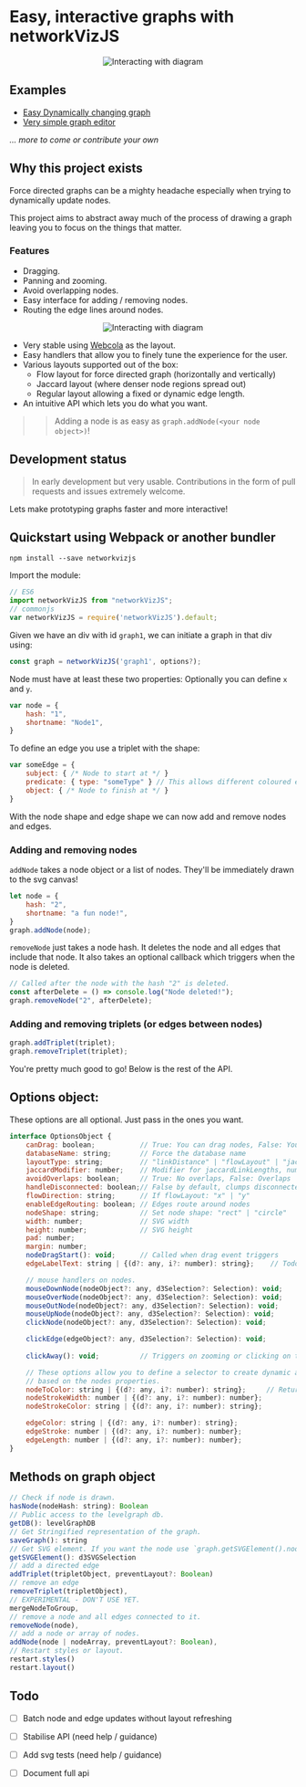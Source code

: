 # Easy, interactive graphs with networkVizJS

<p align="center">
<img src="https://media.giphy.com/media/xUA7b6EQrHg94qkynC/giphy.gif" alt="Interacting with diagram">
</p>

## Examples

- [Easy Dynamically changing graph](https://bl.ocks.org/SpyR1014/d82570c509028e6b0a519ef885ab58f0)
- [Very simple graph editor](http://mind-map-prototype.surge.sh/)

_... more to come or contribute your own_

## Why this project exists

Force directed graphs can be a mighty headache especially when trying to dynamically update nodes.

This project aims to abstract away much of the process of drawing a graph leaving you to focus on the
things that matter.

### Features

 - Dragging.
 - Panning and zooming.
 - Avoid overlapping nodes.
 - Easy interface for adding / removing nodes.
 - Routing the edge lines around nodes.

<p align="center">
<img src="https://media.giphy.com/media/xUPGciVhMEBSWGN94c/giphy.gif" alt="Interacting with diagram">
</p>

 - Very stable using [Webcola](http://marvl.infotech.monash.edu/webcola/) as the layout.
 - Easy handlers that allow you to finely tune the experience for the user.
 - Various layouts supported out of the box:
    - Flow layout for force directed graph (horizontally and vertically)
    - Jaccard layout (where denser node regions spread out)
    - Regular layout allowing a fixed or dynamic edge length.
 - An intuitive API which lets you do what you want.


>> Adding a node is as easy as `graph.addNode(<your node object>)`!


## Development status

> In early development but very usable.
> Contributions in the form of pull requests and issues extremely welcome.

Lets make prototyping graphs faster and more interactive!

## Quickstart using Webpack or another bundler

```shell
npm install --save networkvizjs
```

Import the module:

```javascript
// ES6
import networkVizJS from "networkVizJS";
// commonjs
var networkVizJS = require('networkVizJS').default;
```

Given we have an div with id `graph1`, we can initiate
a graph in that div using:

```javascript
const graph = networkVizJS('graph1', options?);
```

Node must have at least these two properties:
Optionally you can define `x` and `y`.

```javascript
var node = {
    hash: "1",
    shortname: "Node1",
}
```

To define an edge you use a triplet with the shape:

```javascript
var someEdge = {
    subject: { /* Node to start at */ }
    predicate: { type: "someType" } // This allows different coloured edges.
    object: { /* Node to finish at */ }
}
```

With the node shape and edge shape we can now add and remove nodes and edges.

### Adding and removing nodes

`addNode` takes a node object or a list of nodes.
They'll be immediately drawn to the svg canvas!

```javascript
let node = {
    hash: "2",
    shortname: "a fun node!",
}
graph.addNode(node);
```

`removeNode` just takes a node hash.
It deletes the node and all edges that include that node.
It also takes an optional callback which triggers when the node is deleted.

```javascript
// Called after the node with the hash "2" is deleted.
const afterDelete = () => console.log("Node deleted!");
graph.removeNode("2", afterDelete);
```

### Adding and removing triplets (or edges between nodes)

```javascript
graph.addTriplet(triplet);
graph.removeTriplet(triplet);
```

You're pretty much good to go!
Below is the rest of the API.

## Options object:

These options are all optional.
Just pass in the ones you want.

```javascript
interface OptionsObject {
    canDrag: boolean;           // True: You can drag nodes, False: You can't
    databaseName: string;       // Force the database name
    layoutType: string;         // "linkDistance" | "flowLayout" | "jaccardLinkLengths"
    jaccardModifier: number;    // Modifier for jaccardLinkLengths, number between 0 and 1
    avoidOverlaps: boolean;     // True: No overlaps, False: Overlaps
    handleDisconnected: boolean;// False by default, clumps disconnected nodes
    flowDirection: string;      // If flowLayout: "x" | "y"
    enableEdgeRouting: boolean; // Edges route around nodes
    nodeShape: string;          // Set node shape: "rect" | "circle"
    width: number;              // SVG width
    height: number;             // SVG height
    pad: number;
    margin: number;
    nodeDragStart(): void;      // Called when drag event triggers
    edgeLabelText: string | {(d?: any, i?: number): string};    // Todo: EdgeLabels in predicate.

    // mouse handlers on nodes.
    mouseDownNode(nodeObject?: any, d3Selection?: Selection): void;
    mouseOverNode(nodeObject?: any, d3Selection?: Selection): void;
    mouseOutNode(nodeObject?: any, d3Selection?: Selection): void;
    mouseUpNode(nodeObject?: any, d3Selection?: Selection): void;
    clickNode(nodeObject?: any, d3Selection?: Selection): void;

    clickEdge(edgeObject?: any, d3Selection?: Selection): void;
    
    clickAway(): void;          // Triggers on zooming or clicking on the svg canvas.

    // These options allow you to define a selector to create dynamic attributes
    // based on the nodes properties.
    nodeToColor: string | {(d?: any, i?: number): string};     // Return a valid css colour.
    nodeStrokeWidth: number | {(d?: any, i?: number): number};
    nodeStrokeColor: string | {(d?: any, i?: number): string};

    edgeColor: string | {(d?: any, i?: number): string};
    edgeStroke: number | {(d?: any, i?: number): number};
    edgeLength: number | {(d?: any, i?: number): number};
}
```

## Methods on graph object

```javascript
// Check if node is drawn.
hasNode(nodeHash: string): Boolean
// Public access to the levelgraph db.
getDB(): levelGraphDB
// Get Stringified representation of the graph.
saveGraph(): string
// Get SVG element. If you want the node use `graph.getSVGElement().node();`
getSVGElement(): d3SVGSelection
// add a directed edge
addTriplet(tripletObject, preventLayout?: Boolean)
// remove an edge
removeTriplet(tripletObject),
// EXPERIMENTAL - DON'T USE YET.
mergeNodeToGroup,
// remove a node and all edges connected to it.
removeNode(node),
// add a node or array of nodes.
addNode(node | nodeArray, preventLayout?: Boolean),
// Restart styles or layout.
restart.styles()
restart.layout()
```

## Todo

- [ ] Batch node and edge updates without layout refreshing
- [ ] Stabilise API (need help / guidance)
- [ ] Add svg tests (need help / guidance)
- [ ] Document full api


